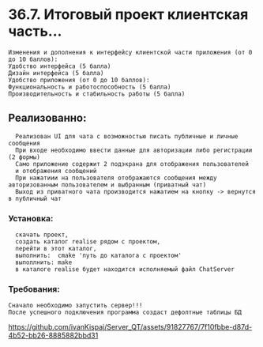 # 36.7. Итоговый проект клиентская часть...
  
    Изменения и дополнения к интерфейсу клиентской части приложения (от 0 до 10 баллов):
    Удобство интерфейса (5 балла)
    Дизайн интерфейса (5 балла)
    Удобство приложения (от 0 до 10 баллов):
    Функциональность и работоспособность (5 балла)
    Производительность и стабильность работы (5 балла)

## Реализованно:
      Реализован UI для чата с возможностью писать публичные и личные сообщения
      При входе необходимо ввести данные для авторизации либо регистрации (2 формы)
      Само приложение содержит 2 подэкрана для отображения пользователей
      и отображения сообщений
      При нажатиии на пользователя отображаются сообщения между авторизованным пользователем и выбранным (приватный чат)
      Выход из приватного чата производится нажатием на кнопку -> вернутся в публичный чат

  ### Установка:
      скачать проект,
      создать каталог realise рядом с проектом,
      перейти в этот каталог,
      выполнить:  cmake 'путь до каталога с проектом'
      выполлнить: make
      в каталоге realise будет находится исполняемый файл ChatServer

### Требования:  
    Сначало необходимо запустить сервер!!!
    После успешного подключения программа создаст дефолтные таблицы БД


https://github.com/ivanKispaj/Server_QT/assets/91827767/7f10fbbe-d87d-4b52-bb26-8885882bbd31




